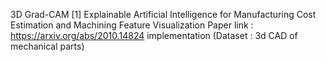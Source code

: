 3D Grad-CAM
[1] Explainable Artificial Intelligence for Manufacturing Cost Estimation and Machining Feature Visualization
Paper link : https://arxiv.org/abs/2010.14824
implementation (Dataset : 3d CAD of mechanical parts)
